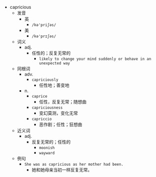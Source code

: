 - capricious
  - 发音
    - 英
      - `/kə'priʃəs/`
    - 美
      - `/kə'prɪʃəs/`
  - 词义
    - adj.
      - 任性的；反复无常的
        - `likely to change your mind suddenly or behave in an unexpected way`
  - 同根词
    - adv.
      - `capriciously`
        - 任性地；善变地
    - n.
      - `caprice`
        - 任性，反复无常；随想曲
      - `capriciousness`
        - 变幻莫测，变化无常
      - `capriccio`
        - 恶作剧；任性；狂想曲
  - 近义词
    - adj.
      - 反复无常的；任性的
        - `moonish`
        - `wayward`
  - 例句
    - `She was as capricious as her mother had been.`
      - 她和她母亲当初一样反复无常。

